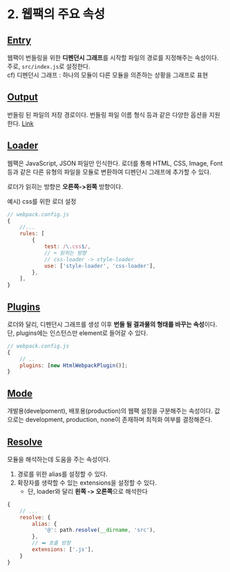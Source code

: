 # 2. 웹팩의 주요 속성

## [Entry](https://webpack.kr/concepts/#entry)

웹팩이 번들링을 위한 **디펜던시 그래프**를 시작할 파일의 경로를 지정해주는 속성이다.  
주로, `src/index.js`로 설정한다.  
cf) 디펜던시 그래프 : 하나의 모듈이 다른 모듈을 의존하는 상황을 그래프로 표현

## [Output](https://webpack.kr/concepts/#output)

번들링 된 파일의 저장 경로이다. 번들링 파일 이름 형식 등과 같은 다양한 옵션을 지원한다. [Link](https://webpack.kr/configuration/output/)

## [Loader](https://webpack.kr/concepts/#loaders)

웹팩은 JavaScript, JSON 파일만 인식한다. 로더를 통해 HTML, CSS, Image, Font 등과 같은 다른 유형의 파일을 모듈로 변환하여 디펜던시 그래프에 추가할 수 있다.

로더가 읽히는 방향은 **오른쪽->왼쪽** 방향이다.

예시) css를 위한 로더 설정

```js
// webpack.config.js
{
	//...
	rules: [
		{
			test: /\.css$/,
			// ⬅ 읽히는 방향
			// css-loader -> style-loader
			use: ['style-loader', 'css-loader'],
		},
	],
}
```

## [Plugins](https://webpack.kr/concepts/#plugins)

로더와 달리, 디펜던시 그래프를 생성 이후 **번들 될 결과물의 형태를 바꾸는 속성**이다. 단, plugins에는 인스턴스만 element로 들어갈 수 있다.

```js
// webpack.config.js
{
	// ..
	plugins: [new HtmlWebpackPlugin()];
}
```

## [Mode](https://webpack.kr/configuration/mode/)

개발용(develpoment), 배포용(production)의 웹팩 설정을 구분해주는 속성이다. 값으로는 development, production, none이 존재하며 최적화 여부를 결정해준다.

## [Resolve](https://webpack.kr/configuration/resolve/)

모듈을 해석하는데 도움을 주는 속성이다.

1. 경로를 위한 alias를 설정할 수 있다.
2. 확장자를 생략할 수 있는 extensions을 설정할 수 있다.
    - 단, loader와 달리 **왼쪽 -> 오른쪽**으로 해석한다

```js
{
	// ...
	resolve: {
		alias: {
			'@': path.resolve(__dirname, 'src'),
		},
		// ➡ 호출 방향
		extensions: ['.js'],
	}
}
```
